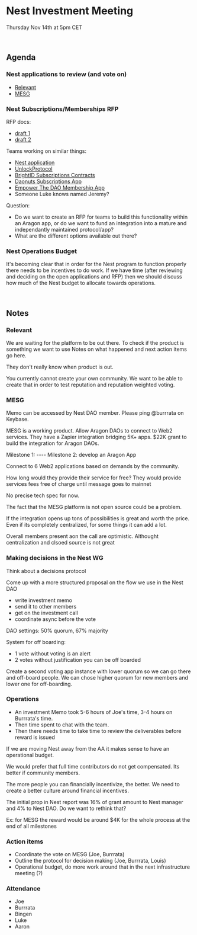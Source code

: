 # Nest Investment Meeting
Thursday Nov 14th at 5pm CET

<br>

## Agenda

### Nest applications to review (and vote on)
- [Relevant](https://github.com/aragon/nest/issues/187)
- [MESG](https://github.com/aragon/nest/issues/190)

### Nest Subscriptions/Memberships RFP

RFP docs:
- [draft 1](https://hackmd.io/Mx9grXyzQky-iQArFBhXwQ)
- [draft 2](https://hackmd.io/hmANfdnPQGGr6rsRwgTJqg)

Teams working on similar things:
- [Nest application](https://github.com/aragon/nest/issues/161)
- [UnlockProtocol](https://unlock-protocol.com/)
- [BrightID Subscriptions Contracts](https://github.com/BrightID/Sponsorship-Subscriptions-SmartContracts)
- [Daonuts Subscriptions App](https://github.com/daonuts/subscribe-app/blob/master/contracts/Subscribe.sol)
- [Empower The DAO Membership App](https://github.com/empowerthedao/membership-app)
- Someone Luke knows named Jeremy?

Question:
- Do we want to create an RFP for teams to build this functionality within an Aragon app, or do we want to fund an integration into a mature and independantly maintained protocol/app? 
- What are the different options available out there?

### Nest Operations Budget
It's becoming clear that in order for the Nest program to function properly there needs to be incentives to do work. If we have time (after reviewing and deciding on the open applications and RFP) then we should discuss how much of the Nest budget to allocate towards operations.

<br>

## Notes

### Relevant

We are waiting for the platform to be out there. To check if the product is something we want to use
Notes on what happened and next action items go here.

They don't really know when product is out. 

You currently cannot create your own community. We want to be able to create that in order to test reputation and reputation weighted voting. 

### MESG

Memo can be accessed by Nest DAO member. Please ping @burrrata on Keybase.

MESG is a working product. Allow Aragon DAOs to connect to Web2 services. They have a Zapier integration bridging 5K+ apps. $22K grant to build the integration for Aragon DAOs.

Milestone 1: ----
Milestone 2: develop an Aragon App 

Connect to 6 Web2 applications based on demands by the community.

How long would they provide their service for free?
They would provide services fees free of charge until message goes to mainnet

No precise tech spec for now.

The fact that the MESG platform is not open source could be a problem. 

If the integration opens up tons of possibilities is great and worth the price. Even if its completely centralized, for some things it can add a lot.

Overall members present aon the call are optimistic. Althought centralization and clsoed source is not great

### Making decisions in the Nest WG

Think about a decisions protocol

Come up with a more structured proposal on the flow we use in the Nest DAO
- write investment memo
- send it to other members
- get on the investment call
- coordinate async before the vote

DAO settings:
50% quorum, 67% majority

System for off boarding:
- 1 vote without voting is an alert
- 2 votes without justification you can be off boarded

Create a second voting app instance with lower quorum so we can go there and off-board people. We can chose higher quorum for new members and lower one for off-boarding.

### Operations

- An investment Memo took 5-6 hours of Joe's time, 3-4 hours on Burrrata's time.
- Then time spent to chat with the team. 
- Then there needs time to take time to review the deliverables before reward is issued

If we are moving Nest away from the AA it makes sense to have an operational budget. 

We would prefer that full time contributors do not get compensated. Its better if community members.

The more people you can financially incentivize, the better. We need to create a better culture around financial incentives.

The initial prop in Nest report was 16% of grant amount to Nest manager and 4% to Nest DAO. Do we want to rethink that? 

Ex: for MESG the reward would be around $4K for the whole process at the end of all milestones

### Action items
- Coordinate the vote on MESG (Joe, Burrrata)
- Outline the protocol for decision making (Joe, Burrrata, Louis)
- Operational budget, do more work around that in the next infrastructure meeting (?)

### Attendance
- Joe
- Burrrata
- Bingen
- Luke
- Aaron

<br>